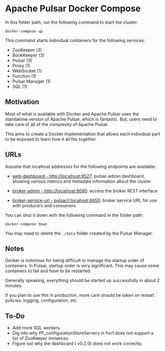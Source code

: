 <!--

    Licensed to the Apache Software Foundation (ASF) under one
    or more contributor license agreements.  See the NOTICE file
    distributed with this work for additional information
    regarding copyright ownership.  The ASF licenses this file
    to you under the Apache License, Version 2.0 (the
    "License"); you may not use this file except in compliance
    with the License.  You may obtain a copy of the License at

      http://www.apache.org/licenses/LICENSE-2.0

    Unless required by applicable law or agreed to in writing,
    software distributed under the License is distributed on an
    "AS IS" BASIS, WITHOUT WARRANTIES OR CONDITIONS OF ANY
    KIND, either express or implied.  See the License for the
    specific language governing permissions and limitations
    under the License.

-->
# Apache Pulsar Docker Compose

In this folder path, run the following command to start the cluster.

```
docker-compose up
```

This command starts individual containers for the following services:

- ZooKeeper (3)
- BookKeeper (3)
- Pulsar (3)
- Proxy (1)
- WebSocket (1)
- Function (1)
- Pulsar Manager (1)
- SQL (1)

## Motivation

Most of what is available with Docker and Apache Pulsar uses the standalone version of Apache Pulsar, which is fantastic. But, users need to take care of all of the complexity of Apache Pulsar.

This aims to create a Docker implementation that allows each individual part to be exposed to learn how it all fits together.

## URLs

Assume that localhost addresses for the following endpoints are available:

- [web-dashboard - http://localhost:9527](http://localhost:9527): pulsar-admin dashboard, showing various metrics and metadata information about the cluster

- [broker-admin - http://localhost:8080](http://localhost:8080): access the broker REST interface

- [broker-service-url - pulsar//:locahost:6650](pulsar//:locahost:6650): broker service URL for use with producers and consumers

You can shut it down with the following command in the folder path:

```
docker-compose down
```

You may need to delete the `./data` folder created by the Pulsar Manager.

## Notes

Docker is notorious for being difficult to manage the startup order of containers. In Pulsar, startup order is very significant. This may cause some containers to fail and have to be restarted.

Generally speaking, everything should be started up successfully in about 2 minutes.

If you plan to use this in production, more care should be taken on restart policies, logging, configuration, etc.

## To-Do

- Add more SQL workers.
- Dig into why PF_configurationStoreServers in fnc1 does not support a list of ZooKeeper instances.
- Figure out why the dashboard ( v0.2.0) does not work correctly.
